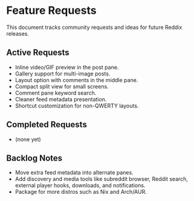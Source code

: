 # Feature Requests

This document tracks community requests and ideas for future Reddix releases.

## Active Requests

- Inline video/GIF preview in the post pane.
- Gallery support for multi-image posts.
- Layout option with comments in the middle pane.
- Compact split view for small screens.
- Comment pane keyword search.
- Cleaner feed metadata presentation.
- Shortcut customization for non-QWERTY layouts.

## Completed Requests

- (none yet)

## Backlog Notes

- Move extra feed metadata into alternate panes.
- Add discovery and media tools like subreddit browser, Reddit search, external player hooks, downloads, and notifications.
- Package for more distros such as Nix and Arch/AUR.
